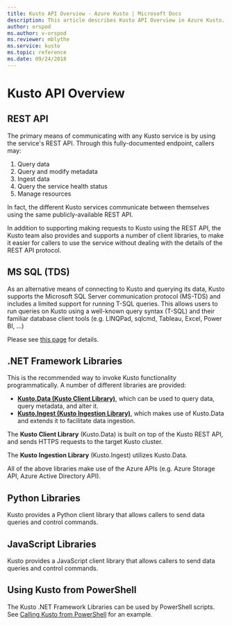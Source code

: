 ```yaml
---
title: Kusto API Overview - Azure Kusto | Microsoft Docs
description: This article describes Kusto API Overview in Azure Kusto.
author: orspod
ms.author: v-orspod
ms.reviewer: mblythe
ms.service: kusto
ms.topic: reference
ms.date: 09/24/2018
---
```

# Kusto API Overview

## REST API

The primary means of communicating with any Kusto service
is by using the service's REST API. Through this fully-documented
endpoint, callers may:

1. Query data
2. Query and modify metadata
3. Ingest data
4. Query the service health status
5. Manage resources

In fact, the different Kusto services communicate between
themselves using the same publicly-available REST API.

In addition to supporting making requests to Kusto using the
REST API, the Kusto team also provides and supports a number of
client libraries, to make it easier for callers to use the service
without dealing with the details of the REST API protocol.

## MS SQL (TDS)

As an alternative means of connecting to Kusto and querying its data, Kusto
supports the Microsoft SQL Server communication protocol (MS-TDS)
and includes a limited support for running T-SQL queries. This allows users
to run queries on Kusto using a well-known query syntax (T-SQL) and their
familiar database client tools (e.g. LINQPad, sqlcmd, Tableau, Excel, Power BI, ...)

Please see [this page](tds/tds.md) for details.

## .NET Framework Libraries

This is the recommended way to invoke Kusto functionality programmatically.
A number of different libraries are provided:

- [**Kusto.Data (Kusto Client Library)**](./using-the-kusto-client-library.md), which can be used to query data, query metadata, and alter it.
- [**Kusto.Ingest (Kusto Ingestion Library)**](./kusto-ingest-client-library.md), which makes use of Kusto.Data and extends it to facilitate
   data ingestion.


The **Kusto Client Library** (Kusto.Data) is built on top of the Kusto REST API,
and sends HTTPS requests to the target Kusto cluster. 

The **Kusto Ingestion Library** (Kusto.Ingest) utilizes Kusto.Data.



All of the above libraries make use of the Azure APIs (e.g. Azure Storage API, Azure Active Directory API).

## Python Libraries

Kusto provides a Python client library that allows callers to send data queries and control commands.

## JavaScript Libraries

Kusto provides a JavaScript client library that allows callers to send data queries and control commands.

## Using Kusto from PowerShell

The Kusto .NET Framework Libraries can be used by PowerShell scripts.
See [Calling Kusto from PowerShell](powershell/powershell.md) for an example.

